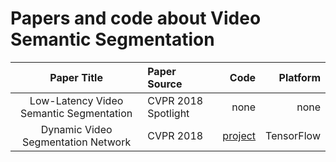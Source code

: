 Papers and code about Video Semantic Segmentation
==

|Paper Title|Paper Source|Code|Platform|
|:----:|:----|----:|----:|
|Low-Latency Video Semantic Segmentation|CVPR 2018 Spotlight|none|none|
|Dynamic Video Segmentation Network|CVPR 2018|[project](https://tsujuifu.github.io/projs/cvpr18_dvsnet.html)|TensorFlow|
